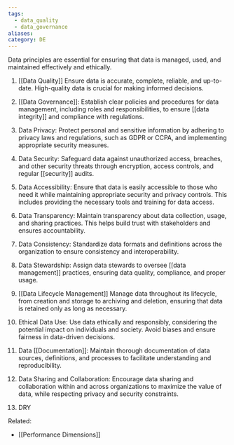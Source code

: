 ```yaml
---
tags:
  - data_quality
  - data_governance
aliases: 
category: DE
---
```

Data principles are essential for ensuring that data is managed, used, and maintained effectively and ethically.

1. [[Data Quality]] Ensure data is accurate, complete, reliable, and up-to-date. High-quality data is crucial for making informed decisions.

2. [[Data Governance]]: Establish clear policies and procedures for data management, including roles and responsibilities, to ensure [[data integrity]] and compliance with regulations.

3. Data Privacy: Protect personal and sensitive information by adhering to privacy laws and regulations, such as GDPR or CCPA, and implementing appropriate security measures.

4. Data Security: Safeguard data against unauthorized access, breaches, and other security threats through encryption, access controls, and regular [[security]] audits.

5. Data Accessibility: Ensure that data is easily accessible to those who need it while maintaining appropriate security and privacy controls. This includes providing the necessary tools and training for data access.

6. Data Transparency: Maintain transparency about data collection, usage, and sharing practices. This helps build trust with stakeholders and ensures accountability.

7. Data Consistency: Standardize data formats and definitions across the organization to ensure consistency and interoperability.

8. Data Stewardship: Assign data stewards to oversee [[data management]] practices, ensuring data quality, compliance, and proper usage.

9. [[Data Lifecycle Management]] Manage data throughout its lifecycle, from creation and storage to archiving and deletion, ensuring that data is retained only as long as necessary.

10. Ethical Data Use: Use data ethically and responsibly, considering the potential impact on individuals and society. Avoid biases and ensure fairness in data-driven decisions.

11. Data [[Documentation]]: Maintain thorough documentation of data sources, definitions, and processes to facilitate understanding and reproducibility.

12. Data Sharing and Collaboration: Encourage data sharing and collaboration within and across organizations to maximize the value of data, while respecting privacy and security constraints.
    
13. DRY

Related:
- [[Performance Dimensions]]